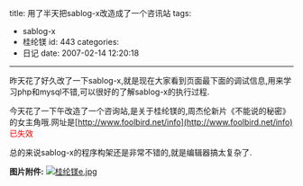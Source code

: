 title: 用了半天把sablog-x改造成了一个咨讯站
tags:
  - sablog-x
  - 桂纶镁
id: 443
categories:
  - 日记
date: 2007-02-14 12:20:18
---

昨天花了好久改了一下sablog-x,就是现在大家看到页面最下面的调试信息,用来学习php和mysql不错,可以很好的了解sablog-x的执行过程.

今天花了一下午改造了一个咨询站,是关于桂纶镁的,周杰伦新片《不能说的秘密》的女主角哦.网址是[http://www.foolbird.net/info](http://www.foolbird.net/info)<span style="color: #ff0000;">已失效</span>

总的来说sablog-x的程序构架还是非常不错的,就是编辑器搞太复杂了.

**图片附件:**
[![桂纶镁e.jpg](http://www.foolbird.net/wp-content/uploads/2007/02/224_桂纶镁e.thumbnail.jpg)](http://www.foolbird.net/443.html/桂纶镁$1.jpg "桂纶镁e.jpg")